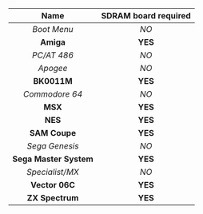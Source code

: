 | Name | SDRAM board required |
|:---:|:---:|
| _Boot Menu_ | _NO_ |
| **Amiga** | **YES**|
| _PC/AT 486_ | _NO_|
| _Apogee_ | _NO_|
| **BK0011M** | **YES** |
| _Commodore 64_ | _NO_|
| **MSX** | **YES**|
| **NES** | **YES**|
| **SAM Coupe** | **YES**|
| _Sega Genesis_ | _NO_|
| **Sega Master System** | **YES**|
| _Specialist/MX_ | _NO_|
| **Vector 06C** | **YES**|
| **ZX Spectrum** | **YES**|
